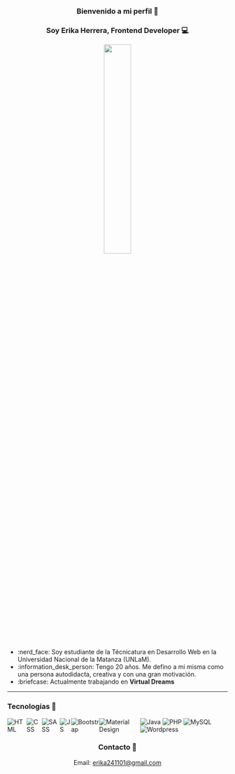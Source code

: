 ### <h3 align="center">Bienvenido a mi perfil 👋</h3>

### <h3 align="center">Soy Erika Herrera, Frontend Developer :computer:</h3>

<p align="center">
<img src=https://user-images.githubusercontent.com/74168878/184761000-b4727623-e5e2-4c8e-a6b5-a0eb27caecc3.jpg width="35%">
</p>

<ul>
<li>:nerd_face: Soy estudiante de la Técnicatura en Desarrollo Web en la Universidad Nacional de la Matanza (UNLaM).</li>
<li>:information_desk_person: Tengo 20 años. Me defino a mi misma como una persona autodidacta, creativa y con una gran motivación.</li>
<li>:briefcase: Actualmente trabajando en <strong>Virtual Dreams</strong> </li>
</ul>

<hr></hr>

### Tecnologías :rocket:
<div style="display:flex">
<img alt="HTML" src="https://img.shields.io/badge/HTML-E34F26.svg?logo=html5&logoColor=white">
<img alt="CSS" src="https://img.shields.io/badge/CSS-1572B6.svg?logo=css3&logoColor=white">
<img alt="SASS" src="https://img.shields.io/badge/Sass-hotpink.svg?logo=SASS&logoColor=white">
<img alt="JS" src="https://img.shields.io/badge/JavaScript-F7DF1E.svg?logo=javascript&logoColor=black">
<img alt="Bootstrap" src="https://img.shields.io/badge/Bootstrap-7952B3.svg?logo=bootstrap&logoColor=white">
<img alt="Material Design" src="https://img.shields.io/badge/Material%20Design-0081CB.svg?logo=material-design&logoColor=white">
<div>
<img alt="Java" src="https://custom-icon-badges.herokuapp.com/badge/Java-007396.svg?logo=java&logoColor=white">
<img alt="PHP" src="https://img.shields.io/badge/PHP-777BB4.svg?logo=php&logoColor=white">
<img alt="MySQL" src="https://img.shields.io/badge/MySQL-00f.svg?logo=mysql&logoColor=white">
<img alt="Wordpress" src="https://img.shields.io/badge/Wordpress-21759B?logo=wordpress&logoColor=white">
</div>
</div>

### <h3 align="center"> Contacto :e-mail:</h3>
<p align="center">Email: <a href="mailto:erika241101@gmail.com">erika241101@gmail.com</a></p>


<!--
**Eri-random/Eri-random** is a ✨ _special_ ✨ repository because its `README.md` (this file) appears on your GitHub profile.

Here are some ideas to get you started:

- 🔭 I’m currently working on ...
- 🌱 I’m currently learning ...
- 👯 I’m looking to collaborate on ...
- 🤔 I’m looking for help with ...
- 💬 Ask me about ...
- 📫 How to reach me: ...
- 😄 Pronouns: ...
- ⚡ Fun fact: ...
-->

